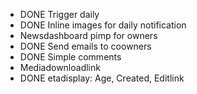 * DONE Trigger daily
* DONE Inline images for daily notification
* Newsdashboard pimp for owners
* DONE Send emails to coowners
* DONE Simple comments
* Mediadownloadlink
* DONE etadisplay: Age, Created, Editlink